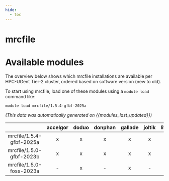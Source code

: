 ```yaml
---
hide:
  - toc
---
```


mrcfile
=======

# Available modules


The overview below shows which mrcfile installations are available per HPC-UGent Tier-2 cluster, ordered based on software version (new to old).

To start using mrcfile, load one of these modules using a `module load` command like:

```shell
module load mrcfile/1.5.4-gfbf-2025a
```

*(This data was automatically generated on {{modules_last_updated}})*

| |accelgor|doduo|donphan|gallade|joltik|litleo|shinx|
| :---: | :---: | :---: | :---: | :---: | :---: | :---: | :---: |
|mrcfile/1.5.4-gfbf-2025a|x|x|x|x|x|x|x|
|mrcfile/1.5.0-gfbf-2023b|x|x|x|x|x|x|x|
|mrcfile/1.5.0-foss-2023a|-|x|-|x|-|x|x|
